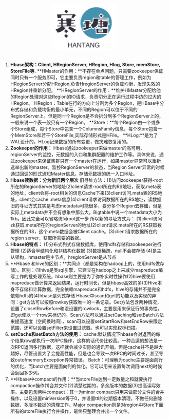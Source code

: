 <br>

<div align="center">
    <img src="logo.jpg" width="200px">
</div>

<br>

1. **Hbase架构：Client, HRegionServer, HRegion, Hlog, Store, memStore, StoreFile等.**
	**HMaster的作用：**不存在单点问题，只需要zookeeper保证同时只有一个服务即可，它主要负责region和table的管理工作，例如为HRegionServer分配HRegion,负责HregionServer的负载均衡，发现失效的HRegion并重新分配。
	**HRegionServer的作用：**维护HMaster分配给他的Region处理对这些Region的IO请求，负责切分正在运行过程中边的过大的HRegion。
	HRegion：Table在行的方向上分割为多个Region，是HBase中分布式存储和负载均衡的最小单元，不同的Region可以位于不同的RegionServer上。但是同一个Region是不会拆分到多个RegionServer上的，一般来说一个表一般只有一个Region。
	**Store：**每个Region由一个或多个Store组成，每个Store中包含一个ColumnsFamily信息，每个Store包含一个MemStore和若干个StoreFile,实际存储形式是HFile。
	**HLog:**是为了WAL设计的，HLog记录数据的所有变更，做灾难恢复用的。
2. **Zookeeper的作用：**
Hbase通过zookeeper来做master的高可用，regionServer的监控，元数据的入口和集群配置的维护工作等。具体来说，通过zookeeper来保证集群只有一个master在运行，如果master异常可以重新选举出新的master。监控RegionServer的状态，当Region Server异常的时候通过回调的形式通知Master信息。存储元数据的统一入口地址。
3. **Hbase读数据：分为新旧两个层次**
旧寻址方法：(1)访问zookeeper获得-root所在的RegionServer的地址(2)client请求-root所在的RS地址，获取.meta表的地址，client会将-root相关的信息Cache下来(3)client访问.meta表的RS地址，client会cache .meta信息(4)client请求访问数据所在的RS地址，读数据
旧的寻址方式其实是考虑metadata可能很多，要分多个Region去存储，但是实际上metadata并不会有想象中那么大。Bigtable中说一个metadata大小为1kb。因此完全可以省略访问root这一步
所以新的寻址方式为：
(1)client访问zk获取.meta所在的regionServer的地址(2)client请求.meta所在的RS获取数据所在的RS，这个.meta数据会被Client cache。(3)client请求数据所在的region server，获取所需要的数据。
4. **Hbase的特点：**
(1)分布式列式存储数据库，使用hdfs存储和zookeeper进行管理
(2)适合半结构化和非结构化数据
(3)数据稀疏，null不会被存储
(4)是主从架构，hmaster是主节点，hregionServer是从节点
5. **Hbase 和hive的区别：**共同点（都是架构在hadoop上的，使用hdfs做存储）。区别：(1)hive是类sql引擎，它建立在hadoop之上来减少mapreduce编写工作的批处理系统，hbase则主要是为了弥补实时性操作(2)hive要使用mapreduce做计算来返回结果，运行时间长，但是hbase高效的多(3)Hive本身不存储和计算数据，完全依赖mapreduce和hdfs，hive的存储并不是完全依赖hdfs的(4)hbase是列式存储
Hbase中scan和get的功能以及实现的异同：get方法可以按照rowkey获取唯一的一条记录。Get方法包含两种情况，设置了closetRowBefore和没设置的rowlock，主要是用来保证行的事务性，即get使以一个row来标记的。Scan方法可以通过setCaching和setBatch方法来提高速度（空间换时间），scan可以设置setStartRow和setEndRow来限定范围，还可以设置setFilter来设置过滤器。也可以实现权标扫描。
6. **setCache和setBatch方法的使用：**
cache:默认情况下hbase会对返回的每个结果row都执行一次RPC操作，这样的话代价比较高。一种合适的想法是一次RPC返回多行数据，这样就会减少实际的通讯开销。但是cache并不是越大越好，尽管设置大了会提高性能，但是也会导致一次RPC的时间过长，甚至导致outofmemoryException异常错误。
Batch：可理解为cache主要是面向行的优化，而batch主要是面向列的优化。它可以用来设置每次调用next的时候会返回多少列。
7. **Hbase中compact的作用：**当storeFile达到一定数量之和就要执行compaction操作(1)合并文件(2)清楚过期的，多余版本的数据(3)提高读写效率。主要包含两种compact：其一为minor compact只用来做部分文件的合并操作，以及设置minVersion等于0，并设置ttl的过期版本清理，不做任何删除数据，多版本数据的清理工作。Major compaction则是对region中Store下面所有的storeFile执行合并操作，最终只整理合并出一个文件。
